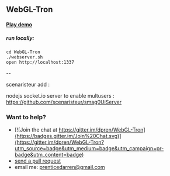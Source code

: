 ## WebGL-Tron



#### [Play demo](http://dpren.github.io/tron)

##### run locally:

    cd WebGL-Tron
    ./webserver.sh
    open http://localhost:1337


--


scenaristeur add :

nodejs socket.io server to enable multusers : https://github.com/scenaristeur/smag0UiServer



### Want to help?

* [![Join the chat at https://gitter.im/dpren/WebGL-Tron](https://badges.gitter.im/Join%20Chat.svg)](https://gitter.im/dpren/WebGL-Tron?utm_source=badge&utm_medium=badge&utm_campaign=pr-badge&utm_content=badge)
* [send a pull request](https://github.com/dpren/WebGL-Tron/pulls)
* email me: [prenticedarren@gmail.com](prenticedarren@gmail.com)
